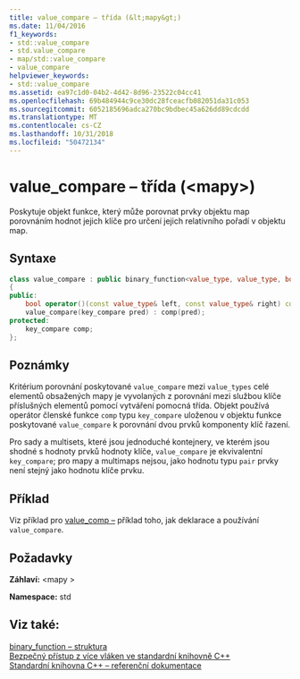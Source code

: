 ```yaml
---
title: value_compare – třída (&lt;mapy&gt;)
ms.date: 11/04/2016
f1_keywords:
- std::value_compare
- std.value_compare
- map/std::value_compare
- value_compare
helpviewer_keywords:
- std::value_compare
ms.assetid: ea97c1d0-04b2-4d42-8d96-23522c04cc41
ms.openlocfilehash: 69b484944c9ce30dc28fceacfb082051da31c053
ms.sourcegitcommit: 6052185696adca270bc9bdbec45a626dd89cdcdd
ms.translationtype: MT
ms.contentlocale: cs-CZ
ms.lasthandoff: 10/31/2018
ms.locfileid: "50472134"
---
```

# <a name="valuecompare-class-ltmapgt"></a>value_compare – třída (&lt;mapy&gt;)

Poskytuje objekt funkce, který může porovnat prvky objektu map porovnáním hodnot jejich klíče pro určení jejich relativního pořadí v objektu map.

## <a name="syntax"></a>Syntaxe

```cpp
class value_compare : public binary_function<value_type, value_type, bool>
{
public:
    bool operator()(const value_type& left, const value_type& right) const;
    value_compare(key_compare pred) : comp(pred);
protected:
    key_compare comp;
};
```

## <a name="remarks"></a>Poznámky

Kritérium porovnání poskytované `value_compare` mezi `value_types` celé elementů obsažených mapy je vyvolaných z porovnání mezi službou klíče příslušných elementů pomocí vytváření pomocná třída. Objekt používá operátor členské funkce `comp` typu `key_compare` uloženou v objektu funkce poskytované `value_compare` k porovnání dvou prvků komponenty klíč řazení.

Pro sady a multisets, které jsou jednoduché kontejnery, ve kterém jsou shodné s hodnoty prvků hodnoty klíče, `value_compare` je ekvivalentní `key_compare`; pro mapy a multimaps nejsou, jako hodnotu typu `pair` prvky není stejný jako hodnotu klíče prvku.

## <a name="example"></a>Příklad

Viz příklad pro [value_comp –](../standard-library/map-class.md#value_comp) příklad toho, jak deklarace a používání `value_compare`.

## <a name="requirements"></a>Požadavky

**Záhlaví:** \<mapy >

**Namespace:** std

## <a name="see-also"></a>Viz také:

[binary_function – struktura](../standard-library/binary-function-struct.md)<br/>
[Bezpečný přístup z více vláken ve standardní knihovně C++](../standard-library/thread-safety-in-the-cpp-standard-library.md)<br/>
[Standardní knihovna C++ – referenční dokumentace](../standard-library/cpp-standard-library-reference.md)<br/>
